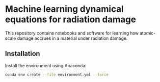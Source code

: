 # Machine learning dynamical equations for radiation damage

This repository contains notebooks and software for learning how atomic-scale damage accrues in a material under radiation damage.

## Installation

Install the environment using Anaconda:

```bash
conda env create --file environment.yml --force
```
